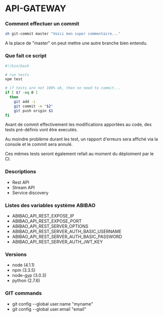 # API-GATEWAY

### Comment effectuer un commit

```bash
sh git-commit master "Voici mon super commentaire..."
```

A la place de "master" on peut mettre une autre branche bien entendu.

### Que fait ce script

```bash
#!/bin/bash

# run tests
npm test

# if tests are not 100% ok, then no need to commit...
if [ $? -eq 0 ]
  then
    git add -i
    git commit -m "$2"
    git push origin $1
fi
```

Avant de commit effectivement les modifications apportées au code, des tests pré-définis vont être executés.

Au moindre problème durant les test, un rapport d'erreurs sera affiché via la console et le commit sera annulé.

Ces mêmes tests seront également refait au moment du déploiment par le CI.

### Descriptions

- Rest API
- Stream API
- Service discovery

### Listes des variables système ABIBAO

- ABIBAO_API_REST_EXPOSE_IP
- ABIBAO_API_REST_EXPOSE_PORT
- ABIBAO_API_REST_SERVER_OPTIONS
- ABIBAO_API_REST_SERVER_AUTH_BASIC_USERNAME
- ABIBAO_API_REST_SERVER_AUTH_BASIC_PASSWORD
- ABIBAO_API_REST_SERVER_AUTH_JWT_KEY

### Versions

- node (4.1.1)
- npm (3.3.5)
- node-gyp (3.0.3)
- python (2.7.6)

### GIT commands

- git config --global user.name "myname"
- git config --global user.email "email"
